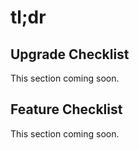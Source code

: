 # tl;dr

## Upgrade Checklist

This section coming soon.

## Feature Checklist

This section coming soon.
